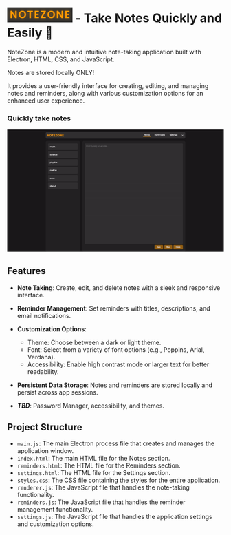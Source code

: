 ![](https://github.com/Sieep-Coding/notetaking-app-electron/blob/main/assets/imgs/notezone.png) - Take Notes Quickly and Easily 📑
========

NoteZone is a modern and intuitive note-taking application built with Electron, HTML, CSS, and JavaScript.

Notes are stored locally ONLY!

It provides a user-friendly interface for creating, editing, and managing notes and reminders, along with various customization options for an enhanced user experience.

### Quickly take notes

![](https://github.com/Sieep-Coding/notetaking-app-electron/blob/main/assets/imgs/notezone-v01.gif)



Features
--------

-   **Note Taking**: Create, edit, and delete notes with a sleek and responsive interface.
-   **Reminder Management**: Set reminders with titles, descriptions, and email notifications.
-   **Customization Options**:
    -   Theme: Choose between a dark or light theme.
    -   Font: Select from a variety of font options (e.g., Poppins, Arial, Verdana).
    -   Accessibility: Enable high contrast mode or larger text for better readability.
-   **Persistent Data Storage**: Notes and reminders are stored locally and persist across app sessions.

-   ***TBD***: Password Manager, accessibility, and themes.


Project Structure
-----------------

-   `main.js`: The main Electron process file that creates and manages the application window.
-   `index.html`: The main HTML file for the Notes section.
-   `reminders.html`: The HTML file for the Reminders section.
-   `settings.html`: The HTML file for the Settings section.
-   `styles.css`: The CSS file containing the styles for the entire application.
-   `renderer.js`: The JavaScript file that handles the note-taking functionality.
-   `reminders.js`: The JavaScript file that handles the reminder management functionality.
-   `settings.js`: The JavaScript file that handles the application settings and customization options.
